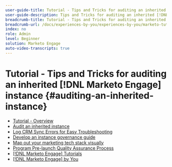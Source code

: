 ```yaml
---
user-guide-title: Tutorial - Tips and Tricks for auditing an inherited [!DNL Marketo Engage] instance 
user-guide-description: Tips and Tricks for auditing an inherited [!DNL Marketo Engage] instance
breadcrumb-title: Tutorial - Tips and Tricks for auditing an inherited [!DNL Marketo Engage] instance 
breadcrumb-url: /docs/experiences-by-you/experiences-by-you/marketo-tutorial-inherited-instance/overview.html
index: no
role: Admin
level: Beginner
solution: Marketo Engage
auto-video-transcripts: true
---
```


# Tutorial - Tips and Tricks for auditing an inherited [!DNL Marketo Engage] instance {#auditing-an-inherited-instance}

+ [Tutorial - Overview](/help/marketo-tutorial-inherited-instance/overview.md)
+ [Audit an inherited instance](/help/marketo-tutorial-inherited-instance/audit-an-inherted-instance.md)
+ [Log CRM Sync Errors for Easy Troubleshooting](/help/marketo-tutorial-inherited-instance/log-crm-sync-errors-for-easy-troubleshooting.md)
+ [Develop an instance governance guide](/help/marketo-tutorial-inherited-instance/develop-an-instance-governance-guide.md)
+ [Map out your marketing tech stack visually](/help/marketo-tutorial-inherited-instance/create-a-visual-data-flow-diagram.md)
+ [Program Pre-launch Quality Assurance Process](/help/marketo-tutorial-inherited-instance/essential-program-pre-launch-qa.md)
+ [[!DNL Marketo Engage] Tutorials](https://experienceleague.adobe.com/docs/marketo-learn/tutorials/overview.html?lang=en)
+ [[!DNL Marketo Engage] by You](https://experienceleague.adobe.com/en/docs/experiences-by-you/experiences-by-you/marketo-engage/overview)
